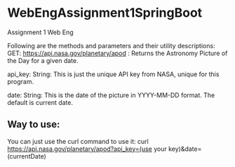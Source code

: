 # WebEngAssignment1SpringBoot
Assignment 1 Web Eng

Following are the methods and parameters and their utility descriptions:
GET: https://api.nasa.gov/planetary/apod : 	Returns the Astronomy Picture of the Day for a given date.

api_key: String: This is just the unique API key from NASA, unique for this program.

date: String: This is the date of the picture in YYYY-MM-DD format. The default is current date.

## Way to use:
You can just use the curl command to use it:
curl https://api.nasa.gov/planetary/apod?api_key=(use your key)&date=(currentDate)
